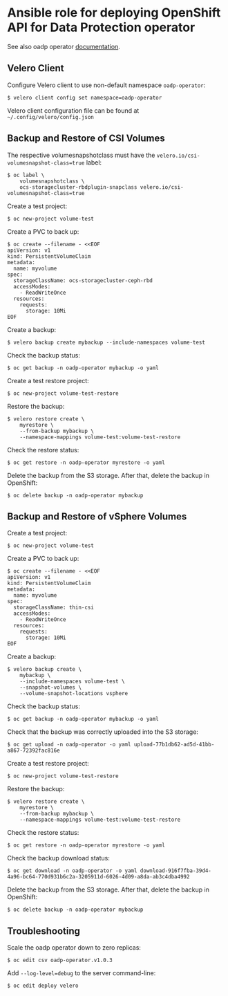 # Ansible role for deploying OpenShift API for Data Protection operator

See also oadp operator [documentation](https://github.com/openshift/oadp-operator/tree/master/docs).

## Velero Client

Configure Velero client to use non-default namespace `oadp-operator`:

```
$ velero client config set namespace=oadp-operator
```

Velero client configuration file can be found at `~/.config/velero/config.json`

## Backup and Restore of CSI Volumes

The respective volumesnapshotclass must have the `velero.io/csi-volumesnapshot-class=true` label:

```
$ oc label \
    volumesnapshotclass \
    ocs-storagecluster-rbdplugin-snapclass velero.io/csi-volumesnapshot-class=true
```

Create a test project:

```
$ oc new-project volume-test
```

Create a PVC to back up:

```
$ oc create --filename - <<EOF
apiVersion: v1
kind: PersistentVolumeClaim
metadata:
  name: myvolume
spec:
  storageClassName: ocs-storagecluster-ceph-rbd
  accessModes:
    - ReadWriteOnce
  resources:
    requests:
      storage: 10Mi
EOF
```

Create a backup:

```
$ velero backup create mybackup --include-namespaces volume-test
```

Check the backup status:

```
$ oc get backup -n oadp-operator mybackup -o yaml
```

Create a test restore project:

```
$ oc new-project volume-test-restore
```

Restore the backup:

```
$ velero restore create \
    myrestore \
    --from-backup mybackup \
    --namespace-mappings volume-test:volume-test-restore
```

Check the restore status:

```
$ oc get restore -n oadp-operator myrestore -o yaml
```

Delete the backup from the S3 storage. After that, delete the backup in OpenShift:

```
$ oc delete backup -n oadp-operator mybackup
```

## Backup and Restore of vSphere Volumes

Create a test project:

```
$ oc new-project volume-test
```

Create a PVC to back up:

```
$ oc create --filename - <<EOF
apiVersion: v1
kind: PersistentVolumeClaim
metadata:
  name: myvolume
spec:
  storageClassName: thin-csi
  accessModes:
    - ReadWriteOnce
  resources:
    requests:
      storage: 10Mi
EOF
```

Create a backup:

```
$ velero backup create \
    mybackup \
    --include-namespaces volume-test \
    --snapshot-volumes \
    --volume-snapshot-locations vsphere
```

Check the backup status:

```
$ oc get backup -n oadp-operator mybackup -o yaml
```

Check that the backup was correctly uploaded into the S3 storage:

```
$ oc get upload -n oadp-operator -o yaml upload-77b1db62-ad5d-41bb-a867-72392fac816e
```

Create a test restore project:

```
$ oc new-project volume-test-restore
```

Restore the backup:

```
$ velero restore create \
    myrestore \
    --from-backup mybackup \
    --namespace-mappings volume-test:volume-test-restore
```

Check the restore status:

```
$ oc get restore -n oadp-operator myrestore -o yaml
```

Check the backup download status:

```
$ oc get download -n oadp-operator -o yaml download-916f7fba-39d4-4a96-bc64-770d931b6c2a-3205911d-6026-4d09-a8da-ab3c4dba4992
```

Delete the backup from the S3 storage. After that, delete the backup in OpenShift:

```
$ oc delete backup -n oadp-operator mybackup
```

## Troubleshooting

Scale the oadp operator down to zero replicas:

```
$ oc edit csv oadp-operator.v1.0.3
```

Add `--log-level=debug` to the server command-line:

```
$ oc edit deploy velero
```
